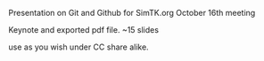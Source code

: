 Presentation on Git and Github for SimTK.org October 16th meeting

Keynote and exported pdf file. ~15 slides

use as you wish under CC share alike.